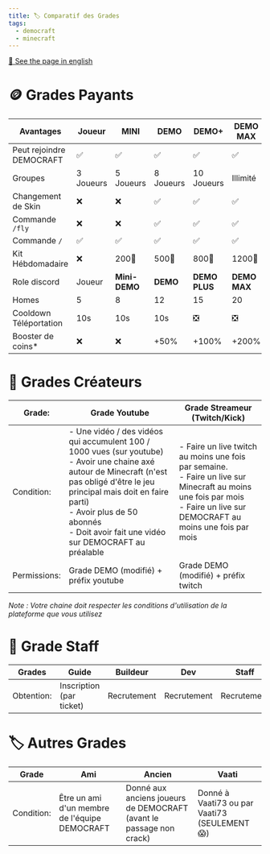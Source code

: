 ```yaml
---
title: 🏷️ Comparatif des Grades
tags:
  - democraft
  - minecraft
---
```


[🍵 See the page in english](./ranks)

# 🪙 Grades Payants

| Avantages                | Joueur    | MINI          | DEMO      | DEMO+         | DEMO MAX     |
| ------------------------ | --------- | ------------- | --------- | ------------- | ------------ |
| Peut rejoindre DEMOCRAFT | ✅         | ✅             | ✅         | ✅             | ✅            |
| Groupes                  | 3 Joueurs | 5 Joueurs     | 8 Joueurs | 10 Joueurs    | Illimité     |
| Changement de Skin       | ❌         | ❌             | ✅         | ✅             | ✅            |
| Commande `/fly`          | ❌         | ❌             | ✅         | ✅             | ✅            |
| Commande `/`             | ✅         | ✅             | ✅         | ✅             | ✅            |
| Kit Hébdomadaire         | ❌         | 200💎         | 500💎     | 800💎         | 1200💎       |
| Role discord             | Joueur    | **Mini-DEMO** | **DEMO**  | **DEMO PLUS** | **DEMO MAX** |
| Homes                    | 5         | 8             | 12        | 15            | 20           |
| Cooldown Téléportation   | 10s       | 10s           | 10s       | ❎             | ❎            |
| Booster de coins*        | ❌         | ❌             | +50%      | +100%         | +200%        |

# 🎥 Grades Créateurs


| Grade:                              | Grade Youtube                                                                                                                                                                                                                                                                   | Grade Streameur (Twitch/Kick)                                                                                                                                                 |
| ----------------------------------- | ------------------------------------------------------------------------------------------------------------------------------------------------------------------------------------------------------------------------------------------------------------------------------- | ----------------------------------------------------------------------------------------------------------------------------------------------------------------------------- |
| Condition:                          | - Une vidéo / des vidéos qui accumulent 100 / 1000 vues (sur youtube)<br>- Avoir une chaine axé autour de Minecraft (n'est pas obligé d'être le jeu principal mais doit en faire parti)<br>- Avoir plus de 50 abonnés<br>- Doit avoir fait une vidéo sur DEMOCRAFT au préalable | - Faire un live twitch au moins une fois par semaine.<br>- Faire un live sur Minecraft au moins une fois par mois<br>- Faire un live sur DEMOCRAFT au moins une fois par mois |
| Permissions:                        | Grade DEMO (modifié) + préfix youtube                                                                                                                                                                                                                                           | Grade DEMO (modifié)  + préfix twitch                                                                                                                                         |


*Note : Votre chaine doit respecter les conditions d'utilisation de la plateforme que vous utilisez*

# 👑 Grade Staff

| Grades     | Guide                    | Buildeur                 | Dev                      | Staff                    | Admin              | Fondateur               |
| ---------- | ------------------------ | ------------------------ | ------------------------ | ------------------------ | ------------------ | ----------------------- |
| Obtention: | Inscription (par ticket) | Recrutement  | Recrutement  | Recrutement | Gradation du staff | T'arrive trop tard chef |


# 🏷️ Autres Grades 

| Grade      | Ami                                           | Ancien                                                               | Vaati                                         |
| ---------- | --------------------------------------------- | -------------------------------------------------------------------- | --------------------------------------------- |
| Condition: | Être un ami d'un membre de l'équipe DEMOCRAFT | Donné aux  anciens joueurs de DEMOCRAFT (avant le passage non crack) | Donné à Vaati73 ou par Vaati73 (SEULEMENT 😱) |
